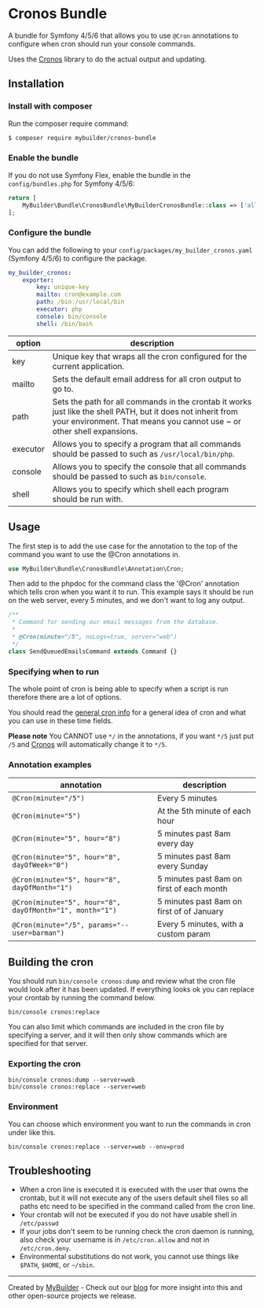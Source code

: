 # Cronos Bundle

A bundle for Symfony 4/5/6 that allows you to use `@Cron` annotations to configure when cron should run your console commands.

Uses the [Cronos](https://github.com/mybuilder/cronos) library to do the actual output and updating.

## Installation

### Install with composer

Run the composer require command:

```bash
$ composer require mybuilder/cronos-bundle
```

### Enable the bundle

If you do not use Symfony Flex, enable the bundle in the `config/bundles.php` for Symfony 4/5/6:

```php
return [
    MyBuilder\Bundle\CronosBundle\MyBuilderCronosBundle::class => ['all' => true],
];
```

### Configure the bundle

You can add the following to your `config/packages/my_builder_cronos.yaml` (Symfony 4/5/6) to configure the package.

```yaml
my_builder_cronos:
    exporter:
        key: unique-key
        mailto: cron@example.com
        path: /bin:/usr/local/bin
        executor: php
        console: bin/console
        shell: /bin/bash
```

| option   | description                                                                                                                                                                            |
|----------|----------------------------------------------------------------------------------------------------------------------------------------------------------------------------------------|
| key      | Unique key that wraps all the cron configured for the current application.                                                                                                             |
| mailto   | Sets the default email address for all cron output to go to.                                                                                                                           |
| path     | Sets the path for all commands in the crontab it works just like the shell PATH, but it does not inherit from your environment. That means you cannot use ~ or other shell expansions. |
| executor | Allows you to specify a program that all commands should be passed to such as `/usr/local/bin/php`.                                                                                    |
| console  | Allows you to specify the console that all commands should be passed to such as `bin/console`.                                                                                         |
| shell    | Allows you to specify which shell each program should be run with.                                                                                                                     |

## Usage

The first step is to add the use case for the annotation to the top of the command you want to use the @Cron annotations in.

```php
use MyBuilder\Bundle\CronosBundle\Annotation\Cron;
```

Then add to the phpdoc for the command class the '@Cron' annotation which tells cron when you want it to run.
This example says it should be run on the web server, every 5 minutes, and we don't want to log any output.

```php
/**
 * Command for sending our email messages from the database.
 *
 * @Cron(minute="/5", noLogs=true, server="web")
 */
class SendQueuedEmailsCommand extends Command {}
```

### Specifying when to run

The whole point of cron is being able to specify when a script is run therefore there are a lot of options.

You should read the [general cron info](https://en.wikipedia.org/wiki/Cron) for a general idea of cron and what you can use in these time fields.

**Please note** You CANNOT use `*/` in the annotations, if you want `*/5` just put `/5` and [Cronos](https://github.com/mybuilder/cronos) will automatically change it to `*/5`.

### Annotation examples

| annotation                                               | description                               |
|----------------------------------------------------------|-------------------------------------------|
| `@Cron(minute="/5")`                                     | Every 5 minutes                           |
| `@Cron(minute="5")`                                      | At the 5th minute of each hour            |
| `@Cron(minute="5", hour="8")`                            | 5 minutes past 8am every day              |
| `@Cron(minute="5", hour="8", dayOfWeek="0")`             | 5 minutes past 8am every Sunday           |
| `@Cron(minute="5", hour="8", dayOfMonth="1")`            | 5 minutes past 8am on first of each month |
| `@Cron(minute="5", hour="8", dayOfMonth="1", month="1")` | 5 minutes past 8am on first of of January |
| `@Cron(minute="/5", params="--user=barman")`             | Every 5 minutes, with a custom param      |

## Building the cron

You should run `bin/console cronos:dump` and review what the cron file would look after it has been updated.
If everything looks ok you can replace your crontab by running the command below.

`bin/console cronos:replace`

You can also limit which commands are included in the cron file by specifying a server, and it will then only show commands which are specified for that server.

### Exporting the cron

    bin/console cronos:dump --server=web
    bin/console cronos:replace --server=web

### Environment

You can choose which environment you want to run the commands in cron under like this.

`bin/console cronos:replace --server=web --env=prod`

## Troubleshooting

* When a cron line is executed it is executed with the user that owns the crontab, but it will not execute any of the users default shell files so all paths etc need to be specified in the command called from the cron line.
* Your crontab will not be executed if you do not have usable shell in `/etc/passwd`
* If your jobs don't seem to be running check the cron daemon is running, also check your username is in `/etc/cron.allow` and not in `/etc/cron.deny`.
* Environmental substitutions do not work, you cannot use things like `$PATH`, `$HOME`, or `~/sbin`.

---

Created by [MyBuilder](https://www.mybuilder.com/) - Check out our [blog](https://tech.mybuilder.com/) for more insight into this and other open-source projects we release.
